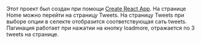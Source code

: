Этот проект был создан при помощи
[Create React App](https://github.com/facebook/create-react-app). На странице
Home можно перейти на страницу Tweets. На страницу Tweets при выборе опции в
селекте отобразится соответствующая сать tweets. Пагинация работает при нажатии
на кнопку loadmore, отражается по 3 tweets на странице.
